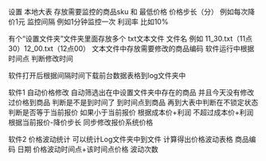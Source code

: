 
设置
    本地大表 存放需要监控的商品sku 和 最低价格
    价格步长（分） 例如每次降价1元
    监控间隔 例如1分钟监控一次
    利润率 比如10%

有个“设置文件夹”文件夹里面存放多个 txt文本文件
文件名 例如 11_30.txt（11点30）12_00.txt（12点00）
文本文件中存放需要修改的商品编码 软件运行中根据时间点 判断修改时间

软件打开后根据间隔时间下载前台数据表格到log文件夹中

软件1 自动价格修改
自动筛选出在中设置文件夹中存在的商品 并且今天没有修改过价格到商品 判断是不是到时间了 到时间点到商品 
再到大表中判断在不锁定状态 判断是否等于当前报价 如果小于当前报价
根据成本价+利润 不超过成本价+利润 根据当前报价-降价步长 同步修改报价系统价格 

软件2 价格波动统计
可以统计Log文件夹中到文件 计算得出价格波动表格
商品编码 日期  价格波动时间点+该时间点价格 波动次数





